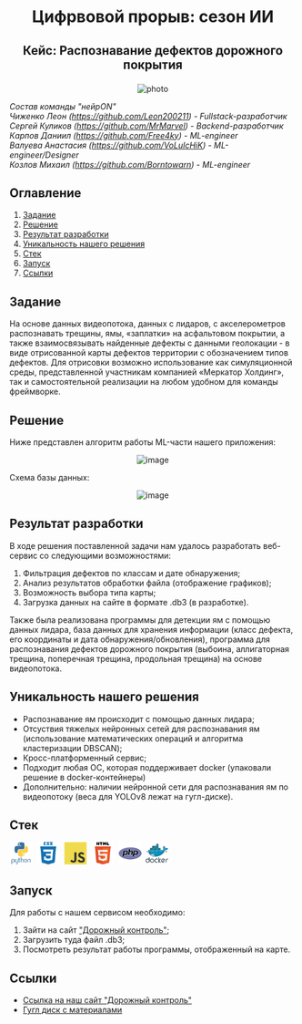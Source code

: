 # <p align="center"> Цифрвовой прорыв: сезон ИИ </p>
## <p align="center"> Кейс: Распознавание дефектов дорожного покрытия </p>
<p align="center">
<img width="743" alt="photo" src="https://github.com/VoLuIcHiK/road-defects/assets/90902903/cfc105ad-56e5-436d-84d8-0b5cbad06709">
</p>


*Состав команды "нейрON"*   
*Чиженко Леон (https://github.com/Leon200211) - Fullstack-разработчик*    
*Сергей Куликов (https://github.com/MrMarvel) - Backend-разработчик*  
*Карпов Даниил (https://github.com/Free4ky) - ML-engineer*  
*Валуева Анастасия (https://github.com/VoLuIcHiK) - ML-engineer/Designer*   
*Козлов Михаил (https://github.com/Borntowarn) - ML-engineer*  

## Оглавление
1. [Задание](#1)
2. [Решение](#2)
3. [Результат разработки](#3)
4. [Уникальность нашего решения](#5)
5. [Стек](#6)
6. [Запуск](#7)
7. [Ссылки](#9)

## <a name="1"> Задание </a>

На основе данных видеопотока, данных с лидаров, с акселерометров распознавать трещины, ямы, «заплатки» на асфальтовом покрытии, а также взаимосвязывать найденные дефекты с данными геолокации - в виде отрисованной карты дефектов территории с обозначением типов дефектов. Для отрисовки возможно использование как симуляционной среды, представленной участникам компанией «Меркатор Холдинг», так и самостоятельной реализации на любом удобном для команды фреймворке.

## <a name="2">Решение </a>

Ниже представлен алгоритм работы ML-части нашего приложения: 
<p align="center">
<img width="600" height="400" alt="image" src="https://github.com/VoLuIcHiK/road-defects/assets/90902903/0831577f-229d-48ff-b875-e1dd45bbf739">
</p>
Схема базы данных: 
<p align="center">
<img width="600" height="400" alt="image" src="https://github.com/VoLuIcHiK/road-defects/assets/90902903/600c15de-0440-43d3-bd10-1799919c1b65">
</p>

## <a name="3">Результат разработки </a>

В ходе решения поставленной задачи нам удалось разработать веб-сервис со следующими возможностями:
1. Фильтрация дефектов по классам и дате обнаружения;
2. Анализ результатов обработки файла (отображение графиков);
3. Возможность выбора типа карты;
4. Загрузка данных на сайте в формате .db3 (в разработке).

Также была реализована программы для детекции ям с помощью данных лидара, база данных для хранения информации (класс дефекта, его координаты и дата обнаружения/обновления), программа для распознавания дефектов дорожного покрытия (выбоина, аллигаторная трещина, поперечная трещина, продольная трещина) на основе видеопотока. 



## <a name="5">Уникальность нашего решения </a>
- Распознавание ям происходит с помощью данных лидара;
- Отсуствия тяжелых нейронных сетей для распознавания ям (использование математических операций и алгоритма кластеризации DBSCAN);
- Кросс-платформенный сервис;
- Подходит любая ОС, которая поддерживает docker (упаковали решение в docker-контейнеры)
- Дополнительно: наличии нейронной сети для распознавания ям по видеопотоку (веса для YOLOv8 лежат на гугл-диске).


## <a name="6">Стек </a>
<div>
  <img src="https://github.com/devicons/devicon/blob/master/icons/python/python-original-wordmark.svg" title="Python" alt="Puthon" width="40" height="40"/>&nbsp;
  <img src="https://github.com/devicons/devicon/blob/master/icons/css3/css3-plain-wordmark.svg" title="css" alt="css" width="40" height="40"/>&nbsp;
  <img src="https://github.com/devicons/devicon/blob/master/icons/javascript/javascript-original.svg" title="js" alt="js" width="40" height="40"/>&nbsp;
  <img src="https://github.com/devicons/devicon/blob/master/icons/html5/html5-original-wordmark.svg" title="html" alt="html" width="40" height="40"/>&nbsp;
  <img src="https://github.com/devicons/devicon/blob/master/icons/php/php-original.svg" title="php" alt="php" width="40" height="40"/>&nbsp;
  <img src="https://github.com/devicons/devicon/blob/master/icons/docker/docker-original-wordmark.svg" title="docker" alt="docker" width="40" height="40"/>&nbsp;

## <a name="7">Запуск </a>
Для работы с нашем сервисом необходимо:
1. Зайти на сайт ["Дорожный контроль"](http://u1988986.isp.regruhosting.ru/);
2. Загрузить туда файл .db3;
3. Посмотреть результат работы программы, отображенный на карте.


## <a name="9">Ссылки</a>
- [Ссылка на наш сайт "Дорожный контроль"](http://u1988986.isp.regruhosting.ru/)
- [Гугл диск с материалами](https://drive.google.com/drive/u/0/folders/1kpDulDps4xzH_tF3F8Zxzf_Mqz_BsiFG)



